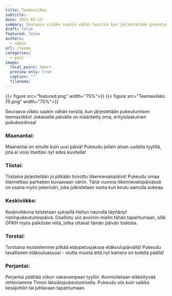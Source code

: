 ```yaml
---
title: Teemaviikko
subtitle:
date: 2021-05-13
summary: Seuraava viikko saakin vähän twistiä kun järjestetään pukeutumisen teemaviikko! Jokaiselle päivälle on määritetty oma, erityislaatuinen pukukoodinsa!
draft: false
featured: false
authors:
  - admin
url: /teema
categories:
  - post
image:
  focal_point: Smart
  preview_only: true
  caption: ""
  filename: 
---
```

{{< figure src="featured.png" width="75%">}}
{{< figure src="Teemaviikko (1).png" width="75%">}}


Seuraava viikko saakin vähän twistiä, kun järjestetään pukeutumisen teemaviikko! Jokaiselle päivälle on määritetty oma, erityislaatuinen pukukoodinsa!

### Maanantai:

Maanantai on sinulle kuin uusi päivä! Pukeudu jollain aivan uudella tyylillä, jota ei voisi itseltäsi nyt edes kuvitella!

### Tiistai:

Tiistaina järjestetään jo pitkään toivottu liikennevalopäivä! Pukeudu omaa tilannettasi parhaiten kuvaavaan väriin. Tänä vuonna liikennevalopäivässä on osana myös jokeriväri, joka julkistetaan vasta kun koulu aamulla aukeaa.

### Keskiviikko:

Keskiviikkona toistetaan syksyllä Hellun naurulla täyttänyt ristiinpukeutumispäivä. Osallistu siis avoimin mielin tähän tapahtumaan, sillä OPKH myös palkitsee niitä, jotka ottavat tämän päivän todesta.

### Torstai:

Torstaina muistelemme pitkää etäopetusjaksoa etäkoulupäivällä! Pukeudu tavalliseen etäkouluasuusi - mutta muista että nyt kamera on todella päällä!

### Perjantai:

Perjantai päättää viikon vakavampaan tyyliin. Kunnioitetaan eläköityvää rehtoriamme Timon läksiäispukeutumisella. Pukeudu siis kuin vaikka kesäjuhliin tai juhlavaan tapahtumaan.
